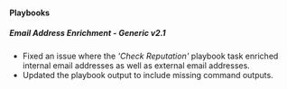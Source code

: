 
#### Playbooks

##### Email Address Enrichment - Generic v2.1

- Fixed an issue where the *'Check Reputation'* playbook task enriched internal email addresses as well as external email addresses.
- Updated the playbook output to include missing command outputs.